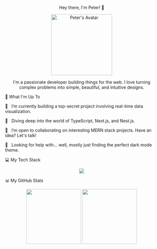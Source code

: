 <div align="center">

Hey there, I'm Peter! 👋

<img src="https://github.com/user-attachments/assets/6aff54bd-333e-46d8-a4cb-55a9ea80f28e" height="200" alt="Peter's Avatar"/>

<p>I'm a passionate developer building things for the web. I love turning complex problems into simple, beautiful, and intuitive designs.</p>

</div>

🚀 What I'm Up To

🔭   I’m currently building a top-secret project involving real-time data visualization.

🌱   Diving deep into the world of TypeScript, Next.js, and Nest.js.

👯   I’m open to collaborating on interesting MERN stack projects. Have an idea? Let's talk!

🤔   Looking for help with... well, mostly just finding the perfect dark mode theme.

💻 My Tech Stack
<p align="center">
<img src="https://skillicons.dev/icons?i=js,ts,react,nextjs,nodejs,express,mongodb,tailwind,figma,git" />
</p>

📊 My GitHub Stats
<p align="center">
<img height="180em" src="https://github-readme-stats.vercel.app/api?username=Fridrex&show_icons=true&theme=dracula&include_all_commits=true&count_private=true"/>
<img height="180em" src="https://github-readme-stats.vercel.app/api/top-langs/?username=Fridrex&layout=compact&langs_count=8&theme=dracula"/>
</p>
